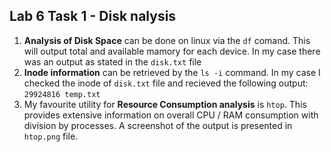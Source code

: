 ## Lab 6 Task 1 - Disk nalysis

1. **Analysis of Disk Space** can be done on linux via the `df` comand. This will output total and available mamory for each device. In my case there was an output as stated in the `disk.txt` file
2. **Inode information** can be retrieved by the `ls -i` command. In my case I checked the inode of `disk.txt` file and recieved the following output: `29924816 temp.txt`
3. My favourite utility for **Resource Consumption analysis** is `htop`. This provides extensive information on overall CPU / RAM consumption with division by processes. A screenshot of the output is presented in `htop.png` file.

